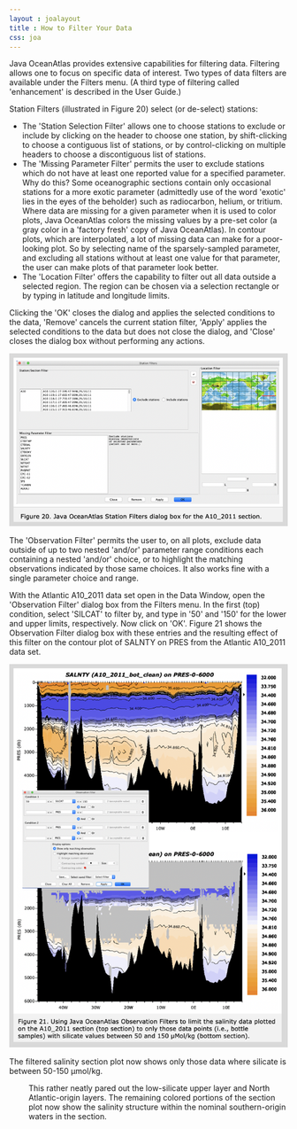 ```yaml
---
layout : joalayout
title : How to Filter Your Data
css: joa
---
```


<p>Java OceanAtlas provides extensive capabilities for filtering data. Filtering allows one to focus on specific data of interest. Two types of data filters are available under the Filters menu. (A third type of filtering called 'enhancement' is described in the User Guide.)</p>
 
<p>Station Filters (illustrated in Figure 20) select (or de-select) stations:
	<ul>
 
<li>The 'Station Selection Filter' allows one to choose stations to exclude or include by clicking on the header to choose one station, by shift-clicking to choose a contiguous list of stations, or by control-clicking on multiple headers to choose a discontiguous list of stations.</li>
 
<li>The 'Missing Parameter Filter' permits the user to exclude stations which do not have at least one reported value for a specified parameter. Why do this? Some oceanographic sections contain only occasional stations for a more exotic parameter (admittedly use of the word 'exotic' lies in the eyes of the beholder) such as radiocarbon, helium, or tritium. Where data are missing for a given parameter when it is used to color plots, Java OceanAtlas colors the missing values by a pre-set color (a gray color in a 'factory fresh' copy of Java OceanAtlas). In contour plots, which are interpolated, a lot of missing data can make for a poor-looking plot. So by selecting name of the sparsely-sampled parameter, and excluding all stations without at least one value for that parameter, the user can make plots of that parameter look better.</li>
 
<li>The 'Location Filter' offers the capability to filter out all data outside a selected region. The region can be chosen via a selection rectangle or by typing in latitude and longitude limits.</li>
</ul>
</p>
 
 <p>
Clicking the 'OK' closes the dialog and applies the selected conditions to the data, 'Remove' cancels the current station filter, 'Apply' applies the selected conditions to the data but does not close the dialog, and 'Close' closes the dialog box without performing any actions. </p>

<img alt="fig-20" class="gt_image" src="assets/images/fig20.png">


 <p>The 'Observation Filter' permits the user to, on all plots, exclude data outside of up to two nested 'and/or' parameter range conditions each containing a nested 'and/or' choice, or to highlight the matching observations indicated by those same choices. It also works fine with a single parameter choice and range. </p>
 
 <p>With the Atlantic A10_2011 data set open in the Data Window, open the 'Observation Filter' dialog box from the Filters menu. In the first (top) condition, select 'SILCAT' to filter by, and type in '50' and '150' for the lower and upper limits, respectively. Now click on 'OK'. Figure 21 shows the Observation Filter dialog box with these entries and the resulting effect of this filter on the contour plot of SALNTY on PRES from the Atlantic A10_2011 data set.</p>


<img alt="fig-21" class="gt_image" src="assets/images/fig21.png">


<p>The filtered salinity section plot now shows only those data where silicate is between 50-150 μmol/kg.</p>

<p class="oceanography_text" style="padding-left:35px;">This rather neatly pared out the low-silicate upper layer and North Atlantic-origin layers. The remaining colored portions of the section plot now show the salinity structure within the nominal southern-origin waters in the section.</p>

